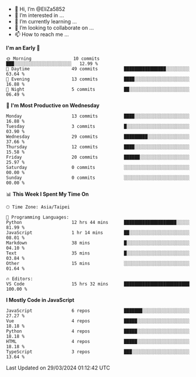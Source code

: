 - 👋 Hi, I’m @EliZa5852
- 👀 I’m interested in ...
- 🌱 I’m currently learning ...
- 💞️ I’m looking to collaborate on ...
- 📫 How to reach me ...

<!--START_SECTION:waka-->
**I'm an Early 🐤** 

```text
🌞 Morning                10 commits          ███░░░░░░░░░░░░░░░░░░░░░░   12.99 % 
🌆 Daytime                49 commits          ████████████████░░░░░░░░░   63.64 % 
🌃 Evening                13 commits          ████░░░░░░░░░░░░░░░░░░░░░   16.88 % 
🌙 Night                  5 commits           ██░░░░░░░░░░░░░░░░░░░░░░░   06.49 % 
```
📅 **I'm Most Productive on Wednesday** 

```text
Monday                   13 commits          ████░░░░░░░░░░░░░░░░░░░░░   16.88 % 
Tuesday                  3 commits           █░░░░░░░░░░░░░░░░░░░░░░░░   03.90 % 
Wednesday                29 commits          █████████░░░░░░░░░░░░░░░░   37.66 % 
Thursday                 12 commits          ████░░░░░░░░░░░░░░░░░░░░░   15.58 % 
Friday                   20 commits          ██████░░░░░░░░░░░░░░░░░░░   25.97 % 
Saturday                 0 commits           ░░░░░░░░░░░░░░░░░░░░░░░░░   00.00 % 
Sunday                   0 commits           ░░░░░░░░░░░░░░░░░░░░░░░░░   00.00 % 
```


📊 **This Week I Spent My Time On** 

```text
🕑︎ Time Zone: Asia/Taipei

💬 Programming Languages: 
Python                   12 hrs 44 mins      ████████████████████░░░░░   81.99 % 
JavaScript               1 hr 14 mins        ██░░░░░░░░░░░░░░░░░░░░░░░   08.01 % 
Markdown                 38 mins             █░░░░░░░░░░░░░░░░░░░░░░░░   04.10 % 
Text                     35 mins             █░░░░░░░░░░░░░░░░░░░░░░░░   03.84 % 
Other                    15 mins             ░░░░░░░░░░░░░░░░░░░░░░░░░   01.64 % 

🔥 Editors: 
VS Code                  15 hrs 32 mins      █████████████████████████   100.00 % 
```

**I Mostly Code in JavaScript** 

```text
JavaScript               6 repos             ███████░░░░░░░░░░░░░░░░░░   27.27 % 
Vue                      4 repos             █████░░░░░░░░░░░░░░░░░░░░   18.18 % 
Python                   4 repos             █████░░░░░░░░░░░░░░░░░░░░   18.18 % 
HTML                     4 repos             █████░░░░░░░░░░░░░░░░░░░░   18.18 % 
TypeScript               3 repos             ███░░░░░░░░░░░░░░░░░░░░░░   13.64 % 
```




 Last Updated on 29/03/2024 01:12:42 UTC
<!--END_SECTION:waka-->
